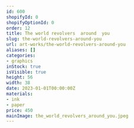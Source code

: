 ```yaml
---
id: 600
shopifyId: 0
shopifyOptionId: 0
order: 12
title: The world revolvers  around  you
slug: the-world-revolvers-around-you
url: art-works/the-world-revolvers-around-you
aliases: []
categories:
- graphics
inStock: true
isVisible: true
height: 56
width: 38
date: 2023-01-01T00:00:00Z
materials:
- ink
- paper
price: 450
mainImage: the_world_revolvers_around_you.jpeg
---
```

